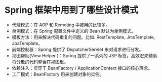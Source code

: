 # Spring 框架中用到了哪些设计模式

- 代理模式：在 AOP 和 Remoting 中被用的比较多。
- 单例模式：在 Spring 配置文件中定义的 Bean 默认为单例模式。
- 模板方法：用来解决代码重复的问题。比如. RestTemplate, JmsTemplate, JpaTemplate。
- 前端控制器：Spring 提供了 DispatcherServlet 来对请求进行分发。
- 视图帮助(View Helper )：Spring 提供了一系列的 JSP 标签，高效宏来辅助将分散的代码整合在视图里。
- 依赖注入：贯穿于 BeanFactory / ApplicationContext 接口的核心理念。
- 工厂模式：BeanFactory 用来创建对象的实例。